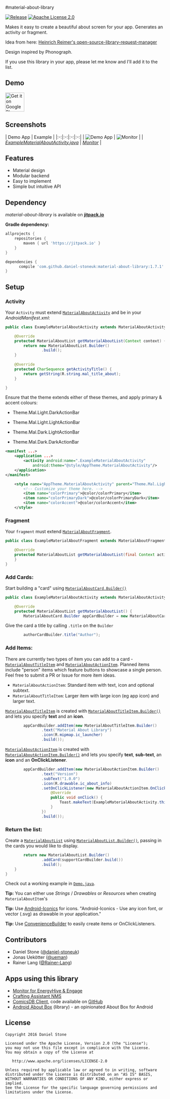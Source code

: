 #material-about-library

[![Release][101]][102]
[![Apache License 2.0][103]][104]

Makes it easy to create a beautiful about screen for your app. Generates an activity or fragment.

Idea from here: [Heinrich Reimer's open-source-library-request-manager][6]

Design inspired by Phonograph.

If you use this library in your app, please let me know and I'll add it to the list.

Demo
--------
<a href='https://play.google.com/store/apps/details?id=com.danielstone.materialaboutlibrarydemo&pcampaignid=MKT-Other-global-all-co-prtnr-py-PartBadge-Mar2515-1'><img alt='Get it on Google Play' src='https://play.google.com/intl/en_gb/badges/images/generic/en_badge_web_generic.png' height="60" /></a>

Screenshots
--------

| Demo App | Example |
|:-:|:-:|:-:|:-:|
| ![Demo App][2] | ![Monitor][4] |
| [_ExampleMaterialAboutActivity.java_][3] | [_Monitor_][5] | 

Features
--------

* Material design
* Modular backend
* Easy to implement
* Simple but intuitive API

Dependency
----------

*material-about-library* is available on [**jitpack.io**][1]

**Gradle dependency:**
```gradle
allprojects {
    repositories {
        maven { url 'https://jitpack.io' }
    }
}
```
```gradle
dependencies {
	  compile 'com.github.daniel-stoneuk:material-about-library:1.7.1'
}
```

Setup
-----

### Activity

Your `Activity` must extend [`MaterialAboutActivity`][materialaboutactivityjava] and be in your *AndroidManifest.xml*:
```java
public class ExampleMaterialAboutActivity extends MaterialAboutActivity {

    @Override
    protected MaterialAboutList getMaterialAboutList(Context context) {
        return new MaterialAboutList.Builder()
                .build();
    }
    
    @Override
    protected CharSequence getActivityTitle() {
        return getString(R.string.mal_title_about);
    }

}
```

Ensure that the theme extends either of these themes, and apply primary & accent colours:

* Theme.Mal.Light.DarkActionBar
* Theme.Mal.Light.LightActionBar

* Theme.Mal.Dark.LightActionBar
* Theme.Mal.Dark.DarkActionBar

```xml
<manifest ...>
    <application ...>
        <activity android:name=".ExampleMaterialAboutActivity"
            android:theme="@style/AppTheme.MaterialAboutActivity"/>
    </application>
</manifest>
```
```xml
    <style name="AppTheme.MaterialAboutActivity" parent="Theme.Mal.Light.DarkActionBar" >
        <!-- Customize your theme here. -->
        <item name="colorPrimary">@color/colorPrimary</item>
        <item name="colorPrimaryDark">@color/colorPrimaryDark</item>
        <item name="colorAccent">@color/colorAccent</item>
    </style>
```

### Fragment

Your `fragment` must extend [`MaterialAboutFragment`][materialaboutfragmentjava].
```java
public class ExampleMaterialAboutFragment extends MaterialAboutFragment {

    @Override
    protected MaterialAboutList getMaterialAboutList(final Context activityContext) {
    }
}
```

### Add Cards:

Start building a "card" using [`MaterialAboutCard.Builder()`][8]
```java
public class ExampleMaterialAboutActivity extends MaterialAboutActivity {

    @Override
    protected MaterialAboutList getMaterialAboutList() {
        MaterialAboutCard.Builder appCardBuilder = new MaterialAboutCard.Builder();
```
Give the card a title by calling `.title` on the `Builder`
```java
        authorCardBuilder.title("Author");
```

### Add Items:

There are currently two types of item you can add to a card - [`MaterialAboutTitleItem`][9] and [`MaterialAboutActionItem`][10]. Planned items include "person" items which feature buttons to showcase a single person. Feel free to submit a PR or Issue for more item ideas.

- `MaterialAboutActionItem`: Standard item with text, icon and optional subtext.
- `MaterialAboutTitleItem`: Larger item with large icon (eg app icon) and larger text.


[`MaterialAboutTitleItem`][9] is created with [`MaterialAboutTitleItem.Builder()`][9] and lets you specify **text** and an **icon**.
```java
        appCardBuilder.addItem(new MaterialAboutTitleItem.Builder()
                .text("Material About Library")
                .icon(R.mipmap.ic_launcher)
                .build());
```
[`MaterialAboutActionItem`][10] is created with [`MaterialAboutActionItem.Builder()`][10] and lets you specify **text**, **sub-text**, an **icon** and an **OnClickListener**.
```java
        appCardBuilder.addItem(new MaterialAboutActionItem.Builder()
                .text("Version")
                .subText("1.0.0")
                .icon(R.drawable.ic_about_info)
                .setOnClickListener(new MaterialAboutActionItem.OnClickListener() {
                    @Override
                    public void onClick() {
                        Toast.makeText(ExampleMaterialAboutActivity.this, "Version Tapped", Toast.LENGTH_SHORT).show();
                    }
                })
                .build());
```
### Return the list:
Create a [`MaterialAboutList`][11] using [`MaterialAboutList.Builder()`][11], passing in the cards you would like to display.
```java
        return new MaterialAboutList.Builder()
                .addCard(supportCardBuilder.build())
                .build();
    }
}
```

Check out a working example in [`Demo.java`][3].

**Tip:** You can either use *Strings* / *Drawables* or *Resources* when creating `MaterialAboutItem`'s

**Tip:** Use [Android-Iconics][iconics] for icons. "Android-Iconics - Use any icon font, or vector (.svg) as drawable in your application."

**Tip:** Use [ConvenienceBuilder][conveniencebuilderjava] to easily create items or OnClickListeners.

Contributors
-------
* Daniel Stone ([@daniel-stoneuk](https://github.com/daniel-stoneuk))
* Jonas Uekötter ([@ueman](https://github.com/ueman))
* Rainer Lang ([@Rainer-Lang](https://github.com/rainer-lang))

Apps using this library
-------
* [Monitor for EnergyHive & Engage][5]
* [Crafting Assistant NMS](https://play.google.com/store/apps/details?id=biemann.android.craftingnms)
* [ComicsDB Client](https://play.google.com/store/apps/details?id=cz.kutner.comicsdbclient.comicsdbclient), code available on [GitHub](https://github.com/tukak/comicsdbclient)
* [Android About Box](https://github.com/eggheadgames/android-about-box) (library) - an opinionated About Box for Android

License
-------

    Copyright 2016 Daniel Stone

    Licensed under the Apache License, Version 2.0 (the "License");
    you may not use this file except in compliance with the License.
    You may obtain a copy of the License at

       http://www.apache.org/licenses/LICENSE-2.0

    Unless required by applicable law or agreed to in writing, software
    distributed under the License is distributed on an "AS IS" BASIS,
    WITHOUT WARRANTIES OR CONDITIONS OF ANY KIND, either express or implied.
    See the License for the specific language governing permissions and
    limitations under the License.

[1]: https://jitpack.io
[2]: http://i.imgur.com/xXWDmLb.png
[3]: https://github.com/daniel-stoneuk/material-about-library/blob/master/app/src/main/java/com/danielstone/materialaboutlibrarydemo/Demo.java
[4]: http://i.imgur.com/HEm08Ax.png
[5]: https://play.google.com/store/apps/details?id=com.danielstone.energyhive
[6]: https://github.com/HeinrichReimer/open-source-library-request-manager/issues/3


[materialaboutactivityjava]: https://github.com/daniel-stoneuk/material-about-library/blob/master/library/src/main/java/com/danielstone/materialaboutlibrary/MaterialAboutActivity.java
[materialaboutfragmentjava]: https://github.com/daniel-stoneuk/material-about-library/blob/master/app/src/main/java/com/danielstone/materialaboutlibrarydemo/ExampleMaterialAboutFragment.java
[conveniencebuilderjava]: https://github.com/daniel-stoneuk/material-about-library/blob/master/library/src/main/java/com/danielstone/materialaboutlibrary/ConvenienceBuilder.java

[iconics]: https://github.com/mikepenz/Android-Iconics

[8]: https://github.com/daniel-stoneuk/material-about-library/blob/master/library/src/main/java/com/danielstone/materialaboutlibrary/model/MaterialAboutCard.java
[9]: https://github.com/daniel-stoneuk/material-about-library/blob/master/library/src/main/java/com/danielstone/materialaboutlibrary/model/MaterialAboutTitleItem.java
[10]: https://github.com/daniel-stoneuk/material-about-library/blob/master/library/src/main/java/com/danielstone/materialaboutlibrary/model/MaterialAboutActionItem.java
[11]: https://github.com/daniel-stoneuk/material-about-library/blob/master/library/src/main/java/com/danielstone/materialaboutlibrary/model/MaterialAboutList.java

[101]: https://jitpack.io/v/daniel-stoneuk/material-about-library.svg
[102]: https://jitpack.io/#daniel-stoneuk/material-about-library
[103]: https://img.shields.io/github/license/HeinrichReimer/material-intro.svg
[104]: https://www.apache.org/licenses/LICENSE-2.0.html
